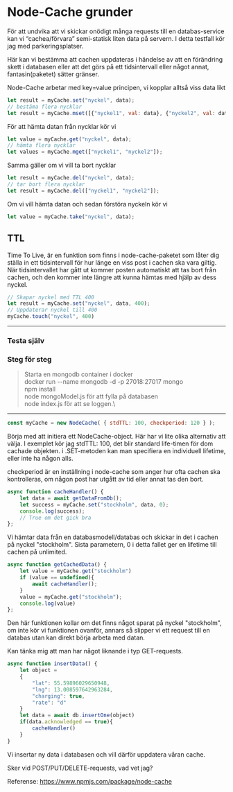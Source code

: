 # Node-Cache grunder

För att undvika att vi skickar onödigt många requests till en databas-service kan vi “cachea/förvara” semi-statisk liten data på servern. I detta testfall kör jag med parkeringsplatser.

Här kan vi bestämma att cachen uppdateras i händelse av att en förändring skett i databasen eller att det görs på ett tidsintervall eller något annat, fantasin(paketet) sätter gränser.


Node-Cache arbetar med key=value principen, vi kopplar alltså viss data likt



```javascript
let result = myCache.set("nyckel", data);
// bestäma flera nycklar
let result = myCache.mset([{"nyckel1", val: data}, {"nyckel2", val: data}]);
```
För att hämta datan från nycklar kör vi

```javascript
let value = myCache.get("nyckel", data);
// hämta flera nycklar
let values = myCache.mget(["nyckel1", "nyckel2"]);
```
Samma gäller om vi vill ta bort nycklar
```javascript
let result = myCache.del("nyckel", data);
// tar bort flera nycklar
let result = myCache.del(["nyckel1", "nyckel2"]);
```
Om vi vill hämta datan och sedan förstöra nyckeln kör vi

```javascript
let value = myCache.take("nyckel", data);
```

## TTL
Time To Live, är en funktion som finns i node-cache-paketet som låter dig ställa in ett tidsintervall för hur länge en viss post i cachen ska vara giltig. När tidsintervallet har gått ut kommer posten automatiskt att tas bort från cachen, och den kommer inte längre att kunna hämtas med hjälp av dess nyckel.


```javascript
// Skapar nyckel med TTL 400
let result = myCache.set("nyckel", data, 400);
// Uppdaterar nyckel till 400
myCache.touch("nyckel", 400)
```


---

### Testa själv

### Steg för steg

>  Starta en mongodb container i docker\
> docker run --name mongodb -d -p 27018:27017 mongo\
> npm install\
> node mongoModel.js för att fylla på databasen\
> node index.js för att se loggen.\

---

```javascript
const myCache = new NodeCache( { stdTTL: 100, checkperiod: 120 } );
```

Börja med att initiera ett NodeCache-object.
Här har vi lite olika alternativ att välja.
I exemplet kör jag stdTTL: 100, det blir standard life-timen för dom cachade objekten.
i .SET-metoden kan man specifiera en individuell lifetime, eller inte ha någon alls.

checkperiod är en inställning i node-cache som anger hur ofta cachen ska kontrolleras, om någon post har utgått av tid eller annat tas den bort.

```javascript
async function cacheHandler() {
    let data = await getDataFromDb();
    let success = myCache.set("stockholm", data, 0);
    console.log(success);
    // True om det gick bra
};
```
Vi hämtar data från en databasmodell/databas och skickar in det i cachen på nyckel "stockholm".
Sista parametern, 0 i detta fallet ger en lifetime till cachen på unlimited.

```javascript
async function getCachedData() {
    let value = myCache.get("stockholm")
    if (value == undefined){
        await cacheHandler();
    }
    value = myCache.get("stockholm");
    console.log(value)
};
```

Den här funktionen kollar om det finns något sparat på nyckel "stockholm",
om inte kör vi funktionen ovanför, annars så slipper vi ett request till en databas utan
kan direkt börja arbeta med datan.

Kan tänka mig att man har något liknande i typ GET-requests.

```javascript
async function insertData() {
    let object =
    {
        "lat": 55.59896029650948,
        "lng": 13.008597642963284,
        "charging": true,
        "rate": "d"
    }
    let data = await db.insertOne(object)
    if(data.acknowledged == true){
        cacheHandler()
    }
}

```


Vi insertar ny data i databasen och vill därför uppdatera våran cache.

Sker vid POST/PUT/DELETE-requests, vad vet jag?


Referense: https://www.npmjs.com/package/node-cache

